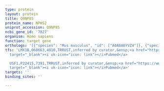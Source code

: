 ```yaml
---
type: protein
layout: protein
title: Q9NP85
protein_name: NPHS2
uniprot_accession: Q9NP85
ncbi_gene_id: '7827'
organism: Homo sapiens
function: target gene
orthologs: '[{"species": "Mus musculus", "id": ["A0A0A6YVZ4"]}, {"species": "Rattus norvegicus", "id": ["Q8K4G9"]}]'
tfs: 'LMX1B,O60663,4010,TRRUST,inferred by curator,&ensp;<a href="https://www.ncbi.nlm.nih.gov/pubmed/?term=11956244%5Buid%5D+OR+29087512%5Buid%5D+OR+11956245%5Buid%5D"
  target="_blank"><i uk-icon="icon: link"></i>Pubmed</a>

  USF1,P22415,7391,TRRUST,inferred by curator,&ensp;<a href="https://www.ncbi.nlm.nih.gov/pubmed/?term=16572591%5Buid%5D+OR+29087512%5Buid%5D"
  target="_blank"><i uk-icon="icon: link"></i>Pubmed</a>'
targets: ''
binding_sites: ''

---
```

